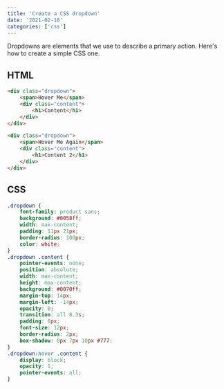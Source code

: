 ```yaml
---
title: 'Create a CSS dropdown'
date: '2021-02-16'
categories: ['css']
---
```


Dropdowns are elements that we use to describe a primary action. Here's how to create a simple CSS one.

## HTML

```html
<div class="dropdown">
	<span>Hover Me</span>
	<div class="content">
		<h1>Content</h1>
	</div>
</div>

<div class="dropdown">
	<span>Hover Me Again</span>
	<div class="content">
		<h1>Content 2</h1>
	</div>
</div>
```

## CSS

```css
.dropdown {
	font-family: product sans;
	background: #0058ff;
	width: max-content;
	padding: 11px 21px;
	border-radius: 100px;
	color: white;
}
.dropdown .content {
	pointer-events: none;
	position: absolute;
	width: max-content;
	height: max-content;
	background: #0070ff;
	margin-top: 14px;
	margin-left: -14px;
	opacity: 0;
	transition: all 0.3s;
	padding: 6px;
	font-size: 12px;
	border-radius: 2px;
	box-shadow: 0px 7px 10px #777;
}
.dropdown:hover .content {
	display: block;
	opacity: 1;
	pointer-events: all;
}
```
